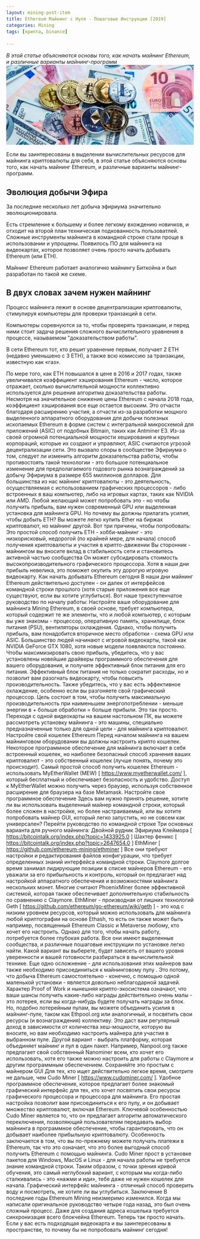 ```yaml
---
layout: mining-post-item
title: Ethereum Майнинг с Нуля - Пошаговые Инструкции [2019]
categories: Mining
tags: [крипта, binance]

---
```

*В этой статье объясняются основы того, как начать майнинг Ethereum, и различные варианты майнинг-программ*
![майнинг ethereum](/images/mining/ETH/ethereum-money12.jpg)

 
Если вы заинтересованы в выделении вычислительных ресурсов для майнинга криптовалюты для себя, в этой статье объясняются основы того, как начать майнинг Ethereum, и различные варианты майнинг-программ.

## Эволюция добычи Эфира
За последние несколько лет добыча эфириума значительно эволюционировала. 

Есть стремление к большему и более легкому вхождению новичков, и отходит на второй план техническая подкованность пользоватлей. Сложные инструменты майнинга в командной строке стали проще в использовании и упрощены. Появилось ПО для майнинга на видеокартах, которое позволяет очень просто начать добывать Ethereum (или ETH).

Майнинг Ethereum работает аналогично майнингу Биткойна и был разработан по такой же схеме. 

## В двух словах зачем нужен майнинг
Процесс майнинга лежит в основе децентрализации криптовалюты, стимулируя компьютеры для проверки транзакций в сети. 

Компьютеры соревнуются за то, чтобы проверять транзакции, и перед ними стоит задача решения сложного вычислительного уравнения в процессе, называемом "доказательством работы".

В сети Ethereum тот, кто решит уравнение первым, получает 2 ETH (недавно уменьшено с 3 ETH), а также всю комиссию за транзакции, известную как «газ».

По мере того, как ETH повышался в цене в 2016 и 2017 годах, также увеличивался коэффициент хэширования Ethereum - число, которое отражает, сколько вычислительной мощности коллективно используется для решения алгоритма доказательства работы. Несмотря на значительное снижение цены Ethereum с начала 2018 года, коэффициент хэширования все еще остается высоким. Это отчасти благодаря расширению участия, а отчасти из-за разработки мощного выделенного аппаратного оборудования для добычи полезных ископаемых Ethereum в форме систем с интегральной микросхемой для приложений (ASIC) от подобных Bitmain, таких как Antminer E3.
Из-за своей огромной потенциальной мощности хеширования и крупных корпораций, которые их создают и управляют, ASIC считаются угрозой децентрализации сети. Это вызвало споры в сообществе Эфириума о том, следует ли изменить алгоритм доказательства работы, чтобы противостоять такой технологии - это большое потенциальное изменение для предполагаемого годового рынка вознаграждений за добычу Эфириума в размере 655 миллионов долларов.
Для большинства из нас майнинг криптовалюты - это деятельность, осуществляемая с использованием графических процессоров - либо встроенных в ваш компьютер, либо на игровых картах, таких как NVIDIA или AMD. Любой желающий может попробовать это - но чтобы получить прибыль, вам нужен современный GPU или выделенная установка для майнинга GPU.
Но почему вы должны прилагать усилия, чтобы добыть ETH?
Вы можете легко купить Ether на биржах криптовалют, но майнинг другой. Вот три причины, чтобы попробовать:
Это простой способ получить ETH - хобби-майнинг - это низкорисковый, недорогой (по крайней мере, для начала) способ получения криптовалюты и участия в крипто-движении
Вы сторонник - майнингом вы вносите вклад в стабильность сети и становитесь активной частью сообщества
Он может субсидировать стоимость высокопроизводительного графического процессора.  Хотя в наши дни прибыль невелика, это поможет окупить эту дорогую игровую видеокарту.
Как начать добывать Ethereum сегодня
В наши дни майнинг Ethereum действительно доступен - он далек от интерфейсов командной строки прошлого (хотя старые приложения все еще существуют, если вы хотите углубиться). Вот наше трехступенчатое руководство по началу работы:
Настройте ваше оборудование для майнинга
Mining Ethereum, в своей основе, требует компьютера, который содержит те же элементы, что и любой компьютер, с которым вы уже знакомы - процессор, оперативную память, хранилище, блок питания (PSU), вентиляторы охлаждения. Однако, чтобы получить прибыль, вам понадобится вторичное место обработки - схема GPU или ASIC. Большинство людей начинают с игровой видеокарты, такой как NVIDIA GeForce GTX 1080, хотя новые модели появляются постоянно.
Чтобы максимизировать свою прибыль, убедитесь, что у вас установлены новейшие драйверы программного обеспечения для вашего оборудования, и получите эффективный блок питания для его питания. Эффективный блок питания не только сократит расходы, но и позволит вам разогнать видеокарту, чтобы повысить производительность. Также убедитесь, что у вас есть эффективное охлаждение, особенно если вы разгоняете свой графический процессор.
Цель состоит в том, чтобы получить максимальную производительность при наименьшем энергопотреблении - меньше энергии в + больше обработки = больше прибыли. Это так просто.
Переходя с одной видеокарты на вашем настольном ПК, вы можете рассмотреть установку майнинга - это машины, специально предназначенные только для одной цели - для майнинга криптовалют.
Настройте свой кошелек Ethereum
Перед началом майнинга на вашем майнинговом оборудовании вы должны настроить крипто кошелек. Некоторое программное обеспечение для майнинга включает в себя встроенный кошелек, но наиболее безопасный способ хранения ваших криптовалют - это собственный кошелек (лучше понять, почему это происходит).
Самый простой способ получить кошелек Ethereum - использовать MyEtherWallet (MEW) [ https://www.myetherwallet.com/ ], который бесплатный и обеспечивает безопасность и удобство. Доступ к MyEtherWallet можно получить через браузер, используя собственное расширение для браузера на базе Metamask.
Настройте свое программное обеспечение
Здесь вам нужно принять решение, хотите ли вы использовать выделенный майнер командной строки, который более сложен в настройке, но более настраиваемый, или вы хотите попробовать майнер GUI, который легко запустить, но не совсем как универсален?
Перейти руководство по командной строке
Три основных варианта для ручного майнинга:
Двойной рудник Эфириума Клеймора [ https://bitcointalk.org/index.php?topic=1433925.0 ]
Шахтер феникс [ https://bitcointalk.org/index.php?topic=2647654.0 ]
EthMiner [ https://github.com/ethereum-mining/ethminer ]
Все они требуют настройки и редактирования файлов конфигурации, что требует определенных знаний интерфейса командной строки.
Claymore долгое время занимал лидирующие позиции в списке майнеров Ethereum - его уважали за его прибыльность и контроль, который он предлагает над настройкой аппаратного обеспечения и возможностями майнинга нескольких монет.
Многие считают PhoenixMiner более эффективной системой, которая также обеспечивает дополнительную стабильность по сравнению с Claymore.
EthMiner - производная от лишних технологий Geth [ https://github.com/ethereum/go-ethereum/wiki/geth ] - это код с низким уровнем ресурсов, который можно использовать для майнинга любой криптографии на основе Ethash, то есть он также может быть например, посвященный Ethereum Classic и Metaverse любому, кто хочет его настроить. Однако для того, чтобы начать работу, потребуется более глубокая работа.
Все они имеют выделенные сообщества, и различные пошаговые инструкции по установке легко найти. Какой вариант вы выберете, будет зависеть от вашего уровня уверенности и вашей готовности разбираться в вычислительной технике.
Еще одно осложнение - для использования этих майнеров вам также необходимо присоединиться к майнинговому пулу . Это потому, что добыча Ethereum самостоятельно - конечно, с помощью одной маленькой установки - является довольно неблагодарной задачей. Характер Proof of Work и нынешняя крипто-экосистема означают, что ваши шансы получить какие-либо награды действительно очень малы - это лотерея, если вы когда-нибудь будете получать награды за блок.
Но, подобно лотерейным пулам, вы можете объединить усилия в майнинг-пуле, таком как Ethpool.org или аналогичный, и посвятить свои ресурсы (и вознаграждения) коллективу. Это даст вам регулярный доход в зависимости от количества хеш-мощности, которую вы вносите, но вам необходимо настроить майнера для участия в выбранном пуле.
Другой вариант - выбрать платформу, которая объединяет майнинг и пул в один пакет. Например, Nanpool.org также предлагает свой собственный Nanominer всем, кто хочет его использовать, хотя его также можно настроить для работы с Claymore и другим программным обеспечением.
Сохраняйте это простым с майнером GUI
Для тех, кто ищет действительно легкое время, смотрите не дальше, чем Cudo Miner [ https://www.cudominer.com/ ]. Удобное программное обеспечение, которое предлагает более знакомый графический интерфейс для тех, кто хочет посвятить свои ресурсы графического процессора и процессора для майнинга.
Его простая настройка позволит вам присоединиться к его пулу, и он добывает множество криптовалют, включая Ethereum. Ключевой особенностью Cudo Miner является то, что он предлагает алгоритм автоматического переключения, позволяющий пользователям передавать выбор майнинга в программное обеспечение, чтобы гарантировать, что он добывает наиболее прибыльную криптовалюту. Особенность заключается в том, что вы по-прежнему можете получать платежи в Ethereum, так что это означает, что это более выгодный способ получить Ethereum с помощью майнинга.
Cudo Miner прост в установке пакетов для Windows, MacOS и Linux - для начала работы не требуется знание командной строки. Таким образом, с точки зрения кривой обучения, это самый неглубокий вариант, с которым мы когда-либо сталкивались - это «нажми и иди», тебе даже не нужен кошелек для начала.
Графический интерфейс майнинга - отличный способ проверить воду и посмотреть, не хотите ли вы углубиться.
Заключение
В последние годы Ethereum Mining неизмеримо изменился. Когда мы написали оригинальное руководство четыре года назад, это был очень сложный процесс. Даже для создания адреса кошелька требуется синхронизация всего блокчейна Ethereum.
Теперь так просто начать. Если у вас есть подходящая видеокарта и вы заинтересованы в пространстве, то почему бы не попробовать майнинг сегодня!